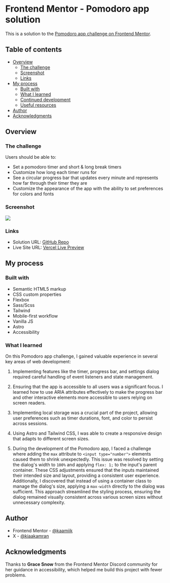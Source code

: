 # Frontend Mentor - Pomodoro app solution

This is a solution to the [Pomodoro app challenge on Frontend Mentor](https://www.frontendmentor.io/challenges/pomodoro-app-KBFnycJ6G).

## Table of contents

- [Overview](#overview)
  - [The challenge](#the-challenge)
  - [Screenshot](#screenshot)
  - [Links](#links)
- [My process](#my-process)
  - [Built with](#built-with)
  - [What I learned](#what-i-learned)
  - [Continued development](#continued-development)
  - [Useful resources](#useful-resources)
- [Author](#author)
- [Acknowledgments](#acknowledgments)

## Overview

### The challenge

Users should be able to:

- Set a pomodoro timer and short & long break timers
- Customize how long each timer runs for
- See a circular progress bar that updates every minute and represents how far through their timer they are
- Customize the appearance of the app with the ability to set preferences for colors and fonts

### Screenshot

![](/screenshot.jpeg)

### Links

- Solution URL: [GitHub Repo](https://github.com/kaamiik/fm-Pomodoro-App-using-Astro-Sass-Tailwind)
- Live Site URL: [Vercel Live Preview](https://fm-pomodoro-app-using-astro-sass-tailwind.vercel.app/)

## My process

### Built with

- Semantic HTML5 markup
- CSS custom properties
- Flexbox
- Sass/Scss
- Tailwind
- Mobile-first workflow
- Vanilla JS
- Astro
- Accessibility

### What I learned

On this Pomodoro app challenge, I gained valuable experience in several key areas of web development:

1.  Implementing features like the timer, progress bar, and settings dialog required careful handling of event listeners and state management.

2.  Ensuring that the app is accessible to all users was a significant focus. I learned how to use ARIA attributes effectively to make the progress bar and other interactive elements more accessible to users relying on screen readers.

3.  Implementing local storage was a crucial part of the project, allowing user preferences such as timer durations, font, and color to persist across sessions.

4.  Using Astro and Tailwind CSS, I was able to create a responsive design that adapts to different screen sizes.

5.  During the development of the Pomodoro app, I faced a challenge where adding the `max` attribute to `<input type="number">` elements caused them to shrink unexpectedly. This issue was resolved by setting the dialog's width to `100%` and applying `flex: 1;` to the input's parent container. These CSS adjustments ensured that the inputs maintained their intended size and layout, providing a consistent user experience. Additionally, I discovered that instead of using a container class to manage the dialog's size, applying a `max-width` directly to the dialog was sufficient. This approach streamlined the styling process, ensuring the dialog remained visually consistent across various screen sizes without unnecessary complexity.

## Author

- Frontend Mentor - [@kaamiik](https://www.frontendmentor.io/profile/kaamiik)
- X - [@kiaakamran](https://www.x.com/kiaakamran)

## Acknowledgments

Thanks to **Grace Snow** from the Frontend Mentor Discord community for her guidance in accessibility, which helped me build this project with fewer problems.
